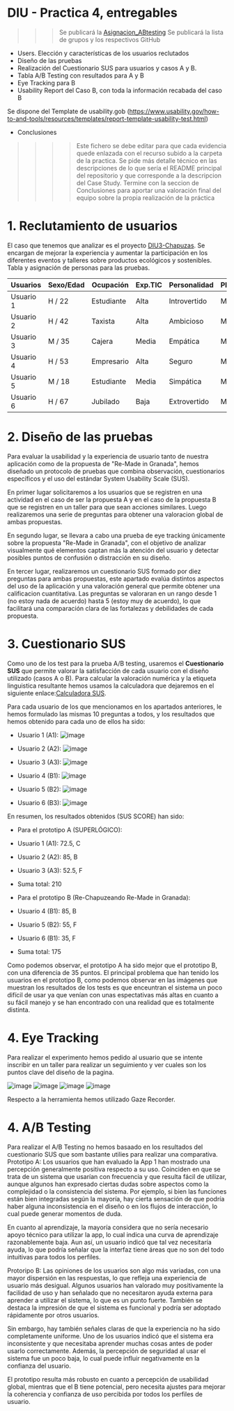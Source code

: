 # DIU - Practica 4, entregables

>>> Se publicará la [Asignacion_ABtesting](https://github.com/mgea/DIU/blob/master/P4/Asignacion_ABtesting.pdf)
>>> Se publicará la lista de grupos y los respectivos GitHub

- Users. Elección y características de los usuarios reclutados
- Diseño de las pruebas
- Realización del Cuestionario SUS para usuarios y casos A y B.
- Tabla A/B Testing con resultados para A y B
- Eye Tracking para B
- Usability Report del Caso B, con toda la información recabada del caso B

Se dispone del Template de usability.gob (https://www.usability.gov/how-to-and-tools/resources/templates/report-template-usability-test.html) 
- Conclusiones

>>>> Este fichero se debe editar para que cada evidencia quede enlazada con el recurso subido a la carpeta de la practica. Se pide más detalle técnico en las descripciones de lo que sería el README principal del repositorio y que corresponde a la descripcion del Case Study.
>>>> Termine con la seccion de Conclusiones para aportar una valoración final del equipo sobre la propia realización de la práctica

# 1. Reclutamiento de usuarios 

El caso que tenemos que analizar es el proyecto [DIU3-Chapuzas](https://github.com/DIU3-Chapuzas/UX_CaseStudy). 
Se encargan de  mejorar la experiencia y aumentar la participación en los diferentes eventos y talleres sobre productos ecológicos y sostenibles.
Tabla y asignación de personas para las pruebas.

| Usuarios | Sexo/Edad     | Ocupación   |  Exp.TIC    | Personalidad | Plataforma | Caso
| ------------- | -------- | ----------- | ----------- | -----------  | ---------- | ----
| Usuario 1  | H / 22   | Estudiante  | Alta       | Introvertido | Móvil       | A 
| Usuario 2  | H / 42   | Taxista  | Alta       | Ambicioso       | Móvil        | A 
| Usuario 3  | M / 35   | Cajera     | Media        | Empática    | Móvil      | A
| Usuario 4  | H / 53   | Empresario  | Alta       | Seguro     | Móvil        | B 
| Usuario 5  | M / 18   | Estudiante     | Media        | Simpática    | Móvil      | B
| Usuario 6  | H / 67   | Jubilado  | Baja       | Extrovertido     | Móvil        | B 


# 2. Diseño de las pruebas 

Para evaluar la usabilidad y la experiencia de usuario tanto de nuestra aplicación como de la propuesta de "Re-Made in Granada", hemos diseñado un protocolo de pruebas que combina observación, cuestionarios específicos y el uso del estándar System Usability Scale (SUS).

En primer lugar solicitaremos a los usuarios que se registren en una actividad en el caso de ser la propuesta A y en el caso de la propuesta B que se registren en un taller para que sean acciones similares. Luego realizaremos una serie de preguntas para obtener una valoracion global de ambas propuestas.

En segundo lugar, se llevara a cabo una prueba de eye tracking únicamente sobre la propuesta "Re-Made in Granada", con el objetivo de analizar visualmente qué elementos captan más la atención del usuario y detectar posibles puntos de confusión o distracción en su diseño.

En tercer lugar, realizaremos un cuestionario SUS formado por diez preguntas para ambas propuestas, este apartado evalúa distintos aspectos del uso de la aplicación y una valoración general que permite obtener una calificacion cuantitativa. Las preguntas se valoraran en un rango desde 1 (no estoy nada de acuerdo) hasta 5 (estoy muy de acuerdo), lo que facilitará una comparación clara de las fortalezas y debilidades de cada propuesta.

# 3. Cuestionario SUS

Como uno de los test para la prueba A/B testing, usaremos el **Cuestionario SUS** que permite valorar la satisfacción de cada usuario con el diseño utilizado (casos A o B). Para calcular la valoración numérica y la etiqueta linguistica resultante hemos usamos la calculadora que dejaremos en el siguiente enlace:[Calculadora SUS](https://stuart-cunningham.github.io/sus/). 

Para cada usuario de los que mencionamos en los apartados anteriores, le hemos formulado las mismas 10 preguntas a todos, y los resultados que hemos obtenido para cada uno de ellos ha sido:
- Usuario 1 (A1):
![image](https://github.com/Josemgomo/UX_CaseStudy/blob/master/P4/Puntuaciones_SUS/A_1.png)

- Usuario 2 (A2):
![image](https://github.com/Josemgomo/UX_CaseStudy/blob/master/P4/Puntuaciones_SUS/A_2.png)

- Usuario 3 (A3):
![image](https://github.com/Josemgomo/UX_CaseStudy/blob/master/P4/Puntuaciones_SUS/A_3.png)

- Usuario 4 (B1):
![image](https://github.com/Josemgomo/UX_CaseStudy/blob/master/P4/Puntuaciones_SUS/B_1.png)

- Usuario 5 (B2):
![image](https://github.com/Josemgomo/UX_CaseStudy/blob/master/P4/Puntuaciones_SUS/B_2.png)

- Usuario 6 (B3):
![image](https://github.com/Josemgomo/UX_CaseStudy/blob/master/P4/Puntuaciones_SUS/B_3.png)

En resumen, los resultados obtenidos (SUS SCORE) han sido:
- Para el prototipo A (SUPERLÓGICO):
 - Usuario 1 (A1): 72.5, C
 - Usuario 2 (A2): 85, B
 - Usuario 3 (A3): 52.5, F
 - Suma total: 210

- Para el prototipo B (Re-Chapuzeando Re-Made in Granada):
 - Usuario 4 (B1): 85, B
 - Usuario 5 (B2): 55, F
 - Usuario 6 (B1): 35, F
 - Suma total: 175

Como podemos observar, el prototipo A ha sido mejor que el prototipo B, con una diferencia de 35 puntos. El principal problema que han tenido los usuarios en el prototipo B, como podemos observar en las imágenes que muestran los resultados de los tests es que enceuntran el sistema un poco difícil de usar ya que venían con unas espectativas más altas en cuanto a su fácil manejo y se han encontrado con una realidad que es totalmente distinta.

# 4. Eye Tracking

Para realizar el experimento hemos pedido al usuario que se intente inscribir en un taller para realizar un seguimiento y ver cuales son los puntos clave del diseño de la pagina.

![image](https://github.com/user-attachments/assets/6b264eec-7583-4bb7-a911-d3141a733b88)
![image](https://github.com/user-attachments/assets/5d12e84f-8e0b-46b2-9855-b1c9a49a3e46)
![image](https://github.com/user-attachments/assets/97a5de68-10d4-45f7-b47c-40aee0c2c67e)
![image](https://github.com/user-attachments/assets/7f0def79-791e-463b-8c21-dbebaf52c989)

Respecto a la herramienta hemos utilizado Gaze Recorder.

# 4. A/B Testing

Para realizar el A/B Testing no hemos basaado en los resultados del cuestionario SUS que som bastante utilies para realizar una comparativa.
Prototipo A:
Los usuarios que han evaluado la App 1 han mostrado una percepción generalmente positiva respecto a su uso. Coinciden en que se trata de un sistema que usarían con frecuencia y que resulta fácil de utilizar, aunque algunos han expresado ciertas dudas sobre aspectos como la complejidad o la consistencia del sistema. Por ejemplo, si bien las funciones están bien integradas según la mayoría, hay cierta sensación de que podría haber alguna inconsistencia en el diseño o en los flujos de interacción, lo cual puede generar momentos de duda.

En cuanto al aprendizaje, la mayoría considera que no sería necesario apoyo técnico para utilizar la app, lo cual indica una curva de aprendizaje razonablemente baja. Aun así, un usuario indicó que tal vez necesitaría ayuda, lo que podría señalar que la interfaz tiene áreas que no son del todo intuitivas para todos los perfiles.

Protoripo B:
Las opiniones de los usuarios son algo más variadas, con una mayor dispersión en las respuestas, lo que refleja una experiencia de usuario más desigual. Algunos usuarios han valorado muy positivamente la facilidad de uso y han señalado que no necesitaron ayuda externa para aprender a utilizar el sistema, lo que es un punto fuerte. También se destaca la impresión de que el sistema es funcional y podría ser adoptado rápidamente por otros usuarios.

Sin embargo, hay también señales claras de que la experiencia no ha sido completamente uniforme. Uno de los usuarios indicó que el sistema era inconsistente y que necesitaba aprender muchas cosas antes de poder usarlo correctamente. Además, la percepción de seguridad al usar el sistema fue un poco baja, lo cual puede influir negativamente en la confianza del usuario.

El prototipo resulta más robusto en cuanto a percepción de usabilidad global, mientras que el B tiene potencial, pero necesita ajustes para mejorar la coherencia y confianza de uso percibida por todos los perfiles de usuario.

